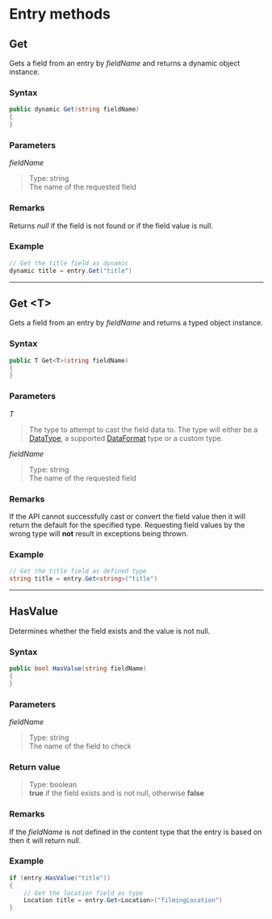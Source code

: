 # Entry methods

## Get

Gets a field from an entry by *fieldName* and returns a dynamic object instance.

### Syntax

```cs
public dynamic Get(string fieldName)
{
}
```

### Parameters

*fieldName*
> Type: string  
> The name of the requested field

### Remarks

Returns *null* if the field is not found or if the field value is null.

### Example

```cs
// Get the title field as dynamic
dynamic title = entry.Get("title")
```

---

## Get &lt;T&gt;

Gets a field from an entry by *fieldName* and returns a typed object instance.

### Syntax

```cs
public T Get<T>(string fieldName)
{
}
```

### Parameters

*T*
> The type to attempt to cast the field data to. The type will either be a [DataType](/key-concepts/data-types.md), a supported [DataFormat](/key-concepts/data-format.md) type or a custom type.

*fieldName*
> Type: string  
> The name of the requested field

### Remarks

If the API cannot successfully cast or convert the field value then it will return the default for the specified type. Requesting field values by the wrong type will __not__ result in exceptions being thrown.

### Example

```cs
// Get the title field as defined type
string title = entry.Get<string>("title")
```

---

## HasValue

Determines whether the field exists and the value is not null.

### Syntax

```cs
public bool HasValue(string fieldName)
{
}
```

### Parameters

*fieldName*
> Type: string  
> The name of the field to check

### Return value
> Type: boolean  
> __true__ if the field exists and is not null, otherwise __false__


### Remarks

If the *fieldName* is not defined in the content type that the entry is based on then it will return null.

### Example

```cs
if (entry.HasValue("title"))
{
    // Get the location field as type
    Location title = entry.Get<Location>("filmingLocation")
}
```